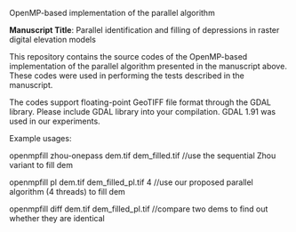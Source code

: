 OpenMP-based implementation of the parallel algorithm

**Manuscript Title**: Parallel identification and filling of depressions in raster digital elevation models

This repository contains the source codes of the OpenMP-based implementation of the parallel algorithm presented in the manuscript above. These codes were used in performing the tests described in the manuscript.


The codes support floating-point GeoTIFF file format through the GDAL library. Please include GDAL library into your compilation. GDAL 1.91 was used in our experiments.

Example usages:

openmpfill zhou-onepass dem.tif dem_filled.tif //use the sequential Zhou variant to fill dem

openmpfill pl dem.tif dem_filled_pl.tif  4 //use our proposed parallel algorithm (4 threads) to fill dem

openmpfill diff dem.tif dem_filled_pl.tif //compare two dems to find out whether they are identical
